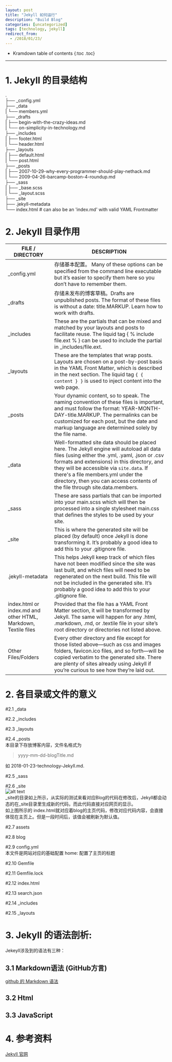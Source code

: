 ```yaml
---
layout: post
title: "Jekyll 如何运行"
description: "Build Blog"
categories: [uncategorized]
tags: [technology, jekyll]
redirect_from:
  - /2018/01/23/
---
```

* Kramdown table of contents
{:toc .toc}
---

# 1. Jekyll 的目录结构  

>  
.  
├── _config.yml  
├── _data  
|   └── members.yml  
├── _drafts  
|   ├── begin-with-the-crazy-ideas.md  
|   └── on-simplicity-in-technology.md  
├── _includes  
|   ├── footer.html  
|   └── header.html  
├── _layouts  
|   ├── default.html  
|   └── post.html  
├── _posts  
|   ├── 2007-10-29-why-every-programmer-should-play-nethack.md  
|   └── 2009-04-26-barcamp-boston-4-roundup.md  
├── _sass  
|   ├── _base.scss  
|   └── _layout.scss  
├── _site  
├── .jekyll-metadata  
└── index.html # can also be an 'index.md' with valid YAML Frontmatter  


# 2. Jekyll 目录作用  

|            FILE / DIRECTORY                |	                           DESCRIPTION                                               |  
| ------------------------------------------ | --------------------------------------------------------------------------------------|  
|_config.yml |  存储基本配置。 Many of these options can be specified from the command line executable but it’s easier to specify them here so you don’t have to remember them. |  
|_drafts     |  存储未发布的博客草稿。Drafts are unpublished posts. The format of these files is without a date: title.MARKUP. Learn how to work with drafts.|  
|_includes   |  These are the partials that can be mixed and matched by your layouts and posts to facilitate reuse. The liquid tag  { % include file.ext % }   can be used to include the partial in _includes/file.ext.|  
|_layouts    |  These are the templates that wrap posts. Layouts are chosen on a post-by-post basis in the YAML Front Matter, which is described in the next section. The liquid tag  `{ { content } }` is used to inject content into the web page. |  
|_posts      |  Your dynamic content, so to speak. The naming convention of these files is important, and must follow the format: YEAR-MONTH-DAY-title.MARKUP. The permalinks can be customized for each post, but the date and markup language are determined solely by the file name.|  
|_data       |  Well-formatted site data should be placed here. The Jekyll engine will autoload all data files (using either the .yml,  .yaml, .json or .csv formats and extensions) in this directory, and they will be accessible via `site.data`. If there's a file  members.yml under the directory, then you can access contents of the file through site.data.members.|  
|_sass       |  These are sass partials that can be imported into your main.scss which will then be processed into a single stylesheet  main.css that defines the styles to be used by your site.|  
|_site       |  This is where the generated site will be placed (by default) once Jekyll is done transforming it. It’s probably a good idea to add this to your .gitignore file.|  
|.jekyll-metadata | This helps Jekyll keep track of which files have not been modified since the site was last built, and which files will need to be regenerated on the next build. This file will not be included in the generated site. It’s probably a good idea to add this to your .gitignore file.|  
| index.html or index.md and other HTML, Markdown, Textile files |  Provided that the file has a YAML Front Matter section,  it will be transformed by Jekyll. The same will happen for any .html, .markdown,  .md, or .textile file in your site’s root directory or directories not listed above.|  
| Other Files/Folders | Every other directory and file except for those listed above—such as css and images folders,  favicon.ico files, and so forth—will be copied verbatim to the generated site. There are plenty of sites already using Jekyll if you’re curious to see how they’re laid out. | 


# 2. 各目录或文件的意义  
#2.1   _data  

#2.2   _includes 

#2.3   _layouts 

#2.4   _posts  
本目录下存放博客内容，文件名格式为  

> yyyy-mm-dd-blogTitle.md  

如 2018-01-23-technology-Jekyll.md.  

#2.5   _sass  

#2.6   _site  
![alt text](http://p30p0kjya.bkt.clouddn.com/2018-01-24_010916_site.png "_site 的目录结构")  
_site的目录如上所示，从实际的测试来看对应Blog的代码在修改后，Jekyll都会动态的在_site目录里生成新的代码，而此代码直接对应网页的显示。  
如上图所示的 index.html就对应着blog的主页代码，修改对应代码内容，会直接体现在主页上。但是一段时间后，该值会被刷新为默认值。

#2.7   assets 

#2.8   blog 

#2.9   config.yml  
本文件是网站对应的基础配置
home: 配置了主页的标题

#2.10   Gemfile 

#2.11   Gemfile.lock  

#2.12   index.html 

#2.13   search.json  

#2.14   _includes 

#2.15   _layouts 

# 3. Jekyll 的语法剖析:  
Jekeyll涉及到的语法有三种：
## 3.1 Markdown语法  (GitHub方言)

 [github 的 Markdown 语法](http://sailblade.com/blog/2018/01/25/technology-Markdown/)

## 3.2 Html  

## 3.3 JavaScript  

# 4. 参考资料
[Jekyll 官网](https://jekyllrb.com/)



